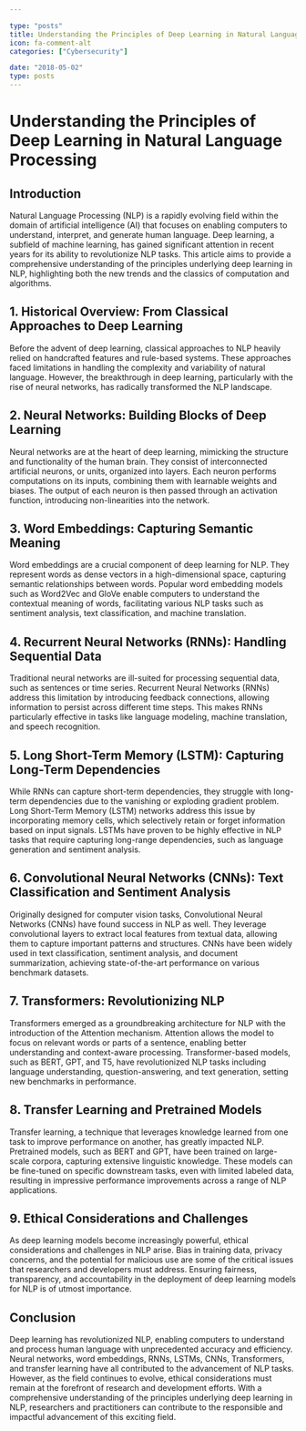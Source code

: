 ```yaml
---

type: "posts"
title: Understanding the Principles of Deep Learning in Natural Language Processing
icon: fa-comment-alt
categories: ["Cybersecurity"]

date: "2018-05-02"
type: posts
---
```





# Understanding the Principles of Deep Learning in Natural Language Processing

## Introduction

Natural Language Processing (NLP) is a rapidly evolving field within the domain of artificial intelligence (AI) that focuses on enabling computers to understand, interpret, and generate human language. Deep learning, a subfield of machine learning, has gained significant attention in recent years for its ability to revolutionize NLP tasks. This article aims to provide a comprehensive understanding of the principles underlying deep learning in NLP, highlighting both the new trends and the classics of computation and algorithms.

## 1. Historical Overview: From Classical Approaches to Deep Learning

Before the advent of deep learning, classical approaches to NLP heavily relied on handcrafted features and rule-based systems. These approaches faced limitations in handling the complexity and variability of natural language. However, the breakthrough in deep learning, particularly with the rise of neural networks, has radically transformed the NLP landscape.

## 2. Neural Networks: Building Blocks of Deep Learning

Neural networks are at the heart of deep learning, mimicking the structure and functionality of the human brain. They consist of interconnected artificial neurons, or units, organized into layers. Each neuron performs computations on its inputs, combining them with learnable weights and biases. The output of each neuron is then passed through an activation function, introducing non-linearities into the network.

## 3. Word Embeddings: Capturing Semantic Meaning

Word embeddings are a crucial component of deep learning for NLP. They represent words as dense vectors in a high-dimensional space, capturing semantic relationships between words. Popular word embedding models such as Word2Vec and GloVe enable computers to understand the contextual meaning of words, facilitating various NLP tasks such as sentiment analysis, text classification, and machine translation.

## 4. Recurrent Neural Networks (RNNs): Handling Sequential Data

Traditional neural networks are ill-suited for processing sequential data, such as sentences or time series. Recurrent Neural Networks (RNNs) address this limitation by introducing feedback connections, allowing information to persist across different time steps. This makes RNNs particularly effective in tasks like language modeling, machine translation, and speech recognition.

## 5. Long Short-Term Memory (LSTM): Capturing Long-Term Dependencies

While RNNs can capture short-term dependencies, they struggle with long-term dependencies due to the vanishing or exploding gradient problem. Long Short-Term Memory (LSTM) networks address this issue by incorporating memory cells, which selectively retain or forget information based on input signals. LSTMs have proven to be highly effective in NLP tasks that require capturing long-range dependencies, such as language generation and sentiment analysis.

## 6. Convolutional Neural Networks (CNNs): Text Classification and Sentiment Analysis

Originally designed for computer vision tasks, Convolutional Neural Networks (CNNs) have found success in NLP as well. They leverage convolutional layers to extract local features from textual data, allowing them to capture important patterns and structures. CNNs have been widely used in text classification, sentiment analysis, and document summarization, achieving state-of-the-art performance on various benchmark datasets.

## 7. Transformers: Revolutionizing NLP

Transformers emerged as a groundbreaking architecture for NLP with the introduction of the Attention mechanism. Attention allows the model to focus on relevant words or parts of a sentence, enabling better understanding and context-aware processing. Transformer-based models, such as BERT, GPT, and T5, have revolutionized NLP tasks including language understanding, question-answering, and text generation, setting new benchmarks in performance.

## 8. Transfer Learning and Pretrained Models

Transfer learning, a technique that leverages knowledge learned from one task to improve performance on another, has greatly impacted NLP. Pretrained models, such as BERT and GPT, have been trained on large-scale corpora, capturing extensive linguistic knowledge. These models can be fine-tuned on specific downstream tasks, even with limited labeled data, resulting in impressive performance improvements across a range of NLP applications.

## 9. Ethical Considerations and Challenges

As deep learning models become increasingly powerful, ethical considerations and challenges in NLP arise. Bias in training data, privacy concerns, and the potential for malicious use are some of the critical issues that researchers and developers must address. Ensuring fairness, transparency, and accountability in the deployment of deep learning models for NLP is of utmost importance.

## Conclusion

Deep learning has revolutionized NLP, enabling computers to understand and process human language with unprecedented accuracy and efficiency. Neural networks, word embeddings, RNNs, LSTMs, CNNs, Transformers, and transfer learning have all contributed to the advancement of NLP tasks. However, as the field continues to evolve, ethical considerations must remain at the forefront of research and development efforts. With a comprehensive understanding of the principles underlying deep learning in NLP, researchers and practitioners can contribute to the responsible and impactful advancement of this exciting field.